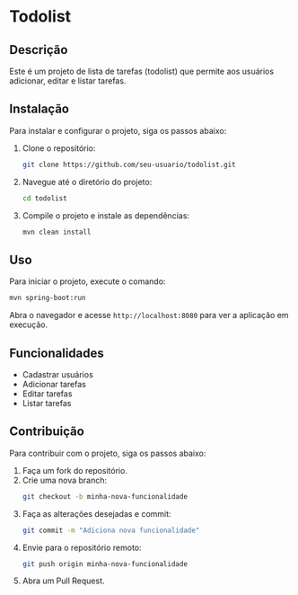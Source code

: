 # Todolist

## Descrição
Este é um projeto de lista de tarefas (todolist) que permite aos usuários adicionar, editar e listar tarefas.

## Instalação
Para instalar e configurar o projeto, siga os passos abaixo:

1. Clone o repositório:
    ```bash
    git clone https://github.com/seu-usuario/todolist.git
    ```
2. Navegue até o diretório do projeto:
    ```bash
    cd todolist
    ```
3. Compile o projeto e instale as dependências:
    ```bash
    mvn clean install
    ```

## Uso
Para iniciar o projeto, execute o comando:
```bash
mvn spring-boot:run
```
Abra o navegador e acesse `http://localhost:8080` para ver a aplicação em execução.

## Funcionalidades
- Cadastrar usuários
- Adicionar tarefas
- Editar tarefas
- Listar tarefas

## Contribuição
Para contribuir com o projeto, siga os passos abaixo:

1. Faça um fork do repositório.
2. Crie uma nova branch:
    ```bash
    git checkout -b minha-nova-funcionalidade
    ```
3. Faça as alterações desejadas e commit:
    ```bash
    git commit -m "Adiciona nova funcionalidade"
    ```
4. Envie para o repositório remoto:
    ```bash
    git push origin minha-nova-funcionalidade
    ```
5. Abra um Pull Request.


